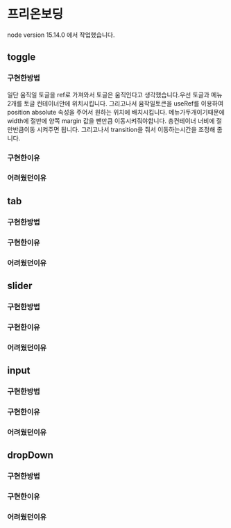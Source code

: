 # 프리온보딩

node version 15.14.0 에서 작업했습니다.

## toggle
 
### 구현한방법
일단 움직일 토글을 ref로 가져와서 토글은 움직인다고 생각했습니다.우선 토글과 메뉴2개를 토글 컨테이너안에 위치시킵니다. 그리고나서
윰작일토큰을 useRef를  이용하여 position absolute 속성을 주어서 원하는 위치에 배치시킵니다. 메뉴가두개이기때문에 width에 절반에 양쪽 margin 값을 뺀만큼 이동시켜줘야합니다. 총컨테이너 너비에 절만반큼이동 시켜주면 됩니다. 그리고나서 transition을 줘서 이동하는시간을 조정해 줍니다. 

### 구현한이유


### 어려웠던이유

## tab
### 구현한방법


### 구현한이유


### 어려웠던이유


## slider
### 구현한방법


### 구현한이유


### 어려웠던이유


## input

### 구현한방법


### 구현한이유


### 어려웠던이유


## dropDown

### 구현한방법


### 구현한이유


### 어려웠던이유
